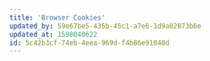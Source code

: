 ```yaml
---
title: 'Browser Cookies'
updated_by: 59e67be5-435b-45c1-a7e6-1d9a02873b6e
updated_at: 1598040622
id: 5c42b3cf-74eb-4eea-969d-f4b86e91040d
---
```

